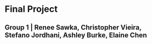 # Final Project

## Group 1 | Renee Sawka, Christopher Vieira, Stefano Jordhani, Ashley Burke, Elaine Chen

